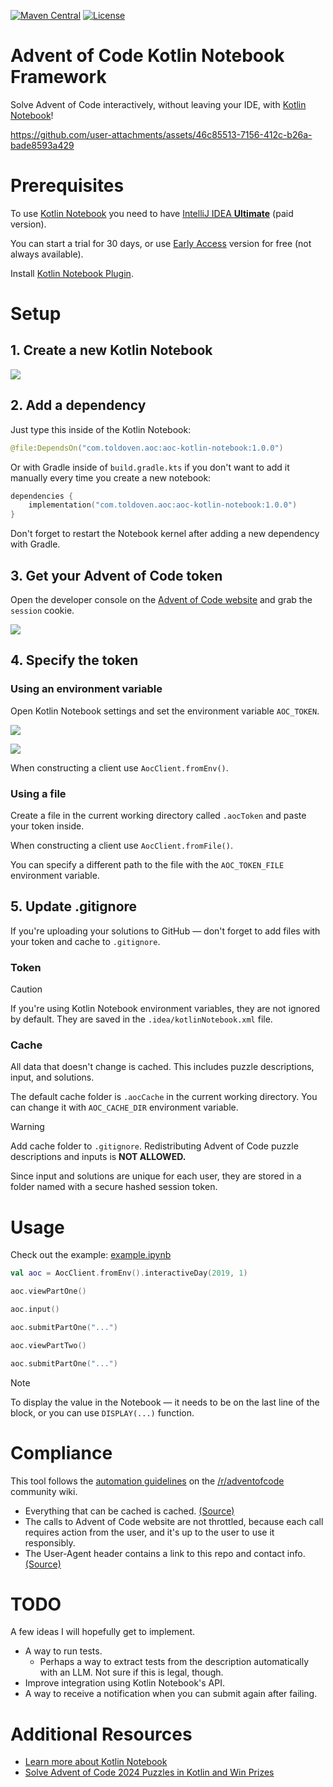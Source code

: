 [![Maven Central](https://img.shields.io/maven-central/v/com.toldoven.aoc/aoc-kotlin-notebook.svg?color=0)](https://central.sonatype.com/artifact/com.toldoven.aoc/aoc-kotlin-notebook)
[![License](https://img.shields.io/github/license/toldoven/aoc-kotlin-notebook.svg)](https://github.com/Toldoven/aoc-kotlin-notebook/blob/master/LICENSE)

# Advent of Code Kotlin Notebook Framework

Solve Advent of Code interactively, without leaving your IDE, with [Kotlin Notebook](https://kotlinlang.org/docs/kotlin-notebook-overview.html)!

https://github.com/user-attachments/assets/46c85513-7156-412c-b26a-bade8593a429

# Prerequisites

To use [Kotlin Notebook](https://kotlinlang.org/docs/kotlin-notebook-overview.html) you need to have [IntelliJ IDEA **Ultimate**](https://www.jetbrains.com/idea/) (paid version).

You can start a trial for 30 days, or use [Early Access](https://www.jetbrains.com/idea/nextversion/) version for free (not always available).

Install [Kotlin Notebook Plugin](https://www.jetbrains.com/help/idea/kotlin-notebook.html#install-plugin).

# Setup

## 1. Create a new Kotlin Notebook

![](https://i.imgur.com/i5Kigvb.png)

## 2. Add a dependency

Just type this inside of the Kotlin Notebook:

```kotlin
@file:DependsOn("com.toldoven.aoc:aoc-kotlin-notebook:1.0.0")
```

Or with Gradle inside of `build.gradle.kts` if you don't want to add it manually every time you create a new notebook:

```kotlin
dependencies {
    implementation("com.toldoven.aoc:aoc-kotlin-notebook:1.0.0")
}
```

Don't forget to restart the Notebook kernel after adding a new dependency with Gradle.

## 3. Get your Advent of Code token

Open the developer console on the [Advent of Code website](https://adventofcode.com/) and grab the `session` cookie.

![](https://i.imgur.com/ucUbr3a.png)

## 4. Specify the token

### Using an environment variable

Open Kotlin Notebook settings and set the environment variable `AOC_TOKEN`.

![](https://i.imgur.com/rzNHhHq.png)

![](https://i.imgur.com/2gVWC6F.png)

When constructing a client use `AocClient.fromEnv()`.

### Using a file

Create a file in the current working directory called `.aocToken` and paste your token inside.

When constructing a client use `AocClient.fromFile()`.

You can specify a different path to the file with the `AOC_TOKEN_FILE` environment variable.

## 5. Update .gitignore

If you're uploading your solutions to GitHub — don't forget to add files with your token and cache to `.gitignore`.

### Token

> [!CAUTION]
> If you're using Kotlin Notebook environment variables, they are not ignored by default.
> They are saved in the `.idea/kotlinNotebook.xml` file.

### Cache

All data that doesn't change is cached. This includes puzzle descriptions, input, and solutions.

The default cache folder is `.aocCache` in the current working directory. You can change it with `AOC_CACHE_DIR` environment variable.

> [!WARNING]
> Add cache folder to `.gitignore`.
> Redistributing Advent of Code puzzle descriptions and inputs is **NOT ALLOWED.**

Since input and solutions are unique for each user, they are stored in a folder named with a secure hashed session token.

# Usage

Check out the example: [example.ipynb](example.ipynb)

```kotlin
val aoc = AocClient.fromEnv().interactiveDay(2019, 1)

aoc.viewPartOne()

aoc.input()

aoc.submitPartOne("...")

aoc.viewPartTwo()

aoc.submitPartOne("...")
```
> [!NOTE]
> To display the value in the Notebook — it needs to be on the last line of the block, or you can use `DISPLAY(...)` function.

# Compliance 

This tool follows the [automation guidelines](https://www.reddit.com/r/adventofcode/wiki/faqs/automation) on the [/r/adventofcode](https://www.reddit.com/r/adventofcode/) community wiki.

- Everything that can be cached is cached. [(Source)](https://github.com/Toldoven/aoc-kotlin-notebook/blob/main/src/main/kotlin/com/toldoven/aoc/notebook/Notebook.kt#L8)
- The calls to Advent of Code website are not throttled, because each call requires action from the user, and it's up to the user to use it responsibly.
- The User-Agent header contains a link to this repo and contact info. [(Source)](https://github.com/Toldoven/aoc-kotlin-notebook/blob/main/src/main/kotlin/com/toldoven/aoc/notebook/AocClient.kt)

# TODO

A few ideas I will hopefully get to implement.

- A way to run tests.
  - Perhaps a way to extract tests from the description automatically with an LLM. Not sure if this is legal, though.
- Improve integration using Kotlin Notebook's API.
- A way to receive a notification when you can submit again after failing.

# Additional Resources

- [Learn more about Kotlin Notebook](https://www.jetbrains.com/help/idea/kotlin-notebook.html#best-practices)
- [Solve Advent of Code 2024 Puzzles in Kotlin and Win Prizes](https://blog.jetbrains.com/kotlin/2024/11/advent-of-code-2024-in-kotlin/)


